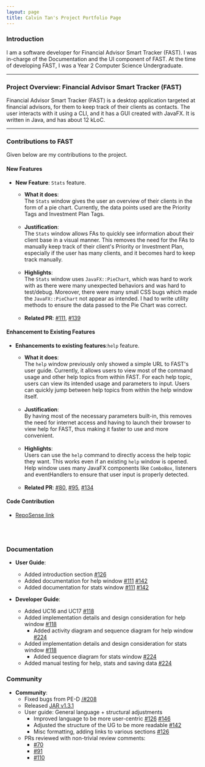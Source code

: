 ```yaml
---
layout: page
title: Calvin Tan's Project Portfolio Page
---
```


### Introduction

I am a software developer for Financial Advisor Smart Tracker (FAST). I was in-charge of the Documentation and the UI
component of FAST.
At the time of developing FAST, I was a Year 2 Computer Science Undergraduate.

---

### Project Overview: Financial Advisor Smart Tracker (FAST)

Financial Advisor Smart Tracker (FAST) is a desktop application targeted at financial advisors, for
them to keep track of their clients as contacts. The user interacts with it using a CLI, and it has a GUI created with
JavaFX. It is written in Java, and has about 12 kLoC.

---

### Contributions to FAST

Given below are my contributions to the project.

#### New Features

* **New Feature**: `Stats` feature.

    * **What it does**:<br>
      The `Stats` window gives the user an overview of their clients in the form of a pie chart. 
      Currently, the data points used are the Priority Tags and Investment Plan Tags.

  <br>

    * **Justification**: <br>
      The `Stats` window allows FAs to quickly see information about their client base in a visual manner. This removes the need for the FAs
      to manually keep track of their client's Priority or Investment Plan, especially if the user has many clients, and it becomes hard to keep track manually. 

  <br>

    * **Highlights**: <br>
      The `Stats` window uses `JavaFX::PieChart`, which was hard to work with as there were many unexpected behaviors and was hard to test/debug. 
      Moreover, there were many small CSS bugs which made the `JavaFX::PieChart` not appear as intended.
      I had to write utility methods to ensure the data passed to the Pie Chart was correct. 

  <br> 

    * **Related PR**: [\#111](https://github.com/AY2122S1-CS2103T-T09-4/tp/pull/111), [\#139](https://github.com/AY2122S1-CS2103T-T09-4/tp/pull/139)


#### Enhancement to Existing Features

* **Enhancements to existing features**:`help` feature.

    * **What it does**:<br>
      The `help` window previously only showed a simple URL to FAST's user guide. Currently, it allows users to view
      most of the command usage and other help topics from within FAST. For each help topic, users can view
      its intended usage and parameters to input. Users can quickly jump between help topics from
      within the help window itself.

  <br>

    * **Justification**: <br>
      By having most of the necessary parameters built-in, this removes the need for internet access and having
      to launch their browser to view help for FAST, thus making it faster to use and more convenient.

  <br>

    * **Highlights**: <br>
      Users can use the `help` command to directly access the help topic they want. This works even if an existing `help` window
      is opened. Help window uses many JavaFX components like `ComboBox`, listeners and eventHandlers to ensure that user input
      is properly detected.

  <br> 

    * **Related PR**: [\#80](https://github.com/AY2122S1-CS2103T-T09-4/tp/pull/80), [\#95](https://github.com/AY2122S1-CS2103T-T09-4/tp/pull/95),
      [\#134](https://github.com/AY2122S1-CS2103T-T09-4/tp/pull/134)

#### Code Contribution

* [RepoSense link](https://nus-cs2103-ay2122s1.github.io/tp-dashboard/?search=&sort=groupTitle&sortWithin=title&timeframe=commit&mergegroup=&groupSelect=groupByRepos&breakdown=true&checkedFileTypes=docs~functional-code~test-code~other&since=2021-09-17&tabOpen=true&tabType=authorship&tabAuthor=Cyn7hius&tabRepo=AY2122S1-CS2103T-T09-4%2Ftp%5Bmaster%5D&authorshipIsMergeGroup=false&authorshipFileTypes=docs~functional-code~test-code~other&authorshipIsBinaryFileTypeChecked=false)

<br>
<br>

### Documentation

* **User Guide**:
    * Added introduction section [\#126](https://github.com/AY2122S1-CS2103T-T09-4/tp/pull/126)
    * Added documentation for help window [\#111](https://github.com/AY2122S1-CS2103T-T09-4/tp/pull/111) [\#142](https://github.com/AY2122S1-CS2103T-T09-4/tp/pull/142)
    * Added documentation for stats window [\#111](https://github.com/AY2122S1-CS2103T-T09-4/tp/pull/111) [\#142](https://github.com/AY2122S1-CS2103T-T09-4/tp/pull/142)



* **Developer Guide**:

    * Added UC16 and UC17 [\#118](https://github.com/AY2122S1-CS2103T-T09-4/tp/pull/118)
    * Added implementation details and design consideration for help window [\#118](https://github.com/AY2122S1-CS2103T-T09-4/tp/pull/118)
        * Added activity diagram and sequence diagram for help window [\#224](https://github.com/AY2122S1-CS2103T-T09-4/tp/pull/224)
    * Added implementation details and design consideration for stats window [\#118](https://github.com/AY2122S1-CS2103T-T09-4/tp/pull/118)
        * Added sequence diagram for stats window [\#224](https://github.com/AY2122S1-CS2103T-T09-4/tp/pull/224)
    * Added manual testing for help, stats and saving data [\#224](https://github.com/AY2122S1-CS2103T-T09-4/tp/pull/224)
    
### Community

* **Community**:
    * Fixed bugs from PE-D [/#208](https://github.com/AY2122S1-CS2103T-T09-4/tp/pull/208)
    * Released [JAR v1.3.1](https://github.com/AY2122S1-CS2103T-T09-4/tp/releases/tag/v1.3.1)
    * User guide: General language + structural adjustments
        * Improved language to be more user-centric [\#126](https://github.com/AY2122S1-CS2103T-T09-4/tp/pull/126) [\#146](https://github.com/AY2122S1-CS2103T-T09-4/tp/pull/146)
        * Adjusted the structure of the UG to be more readable [\#142](https://github.com/AY2122S1-CS2103T-T09-4/tp/pull/142)
        * Misc formatting, adding links to various sections [\#126](https://github.com/AY2122S1-CS2103T-T09-4/tp/pull/126)
    * PRs reviewed with non-trivial review comments:
        * [\#70](https://github.com/AY2122S1-CS2103T-T09-4/tp/pull/70)
        * [\#91](https://github.com/AY2122S1-CS2103T-T09-4/tp/pull/91)
        * [\#110](https://github.com/AY2122S1-CS2103T-T09-4/tp/pull/110)
    

    
